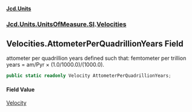 #### [Jcd.Units](index 'index')
### [Jcd.Units.UnitsOfMeasure.SI](Jcd.Units.UnitsOfMeasure.SI 'Jcd.Units.UnitsOfMeasure.SI').[Velocities](Velocities 'Jcd.Units.UnitsOfMeasure.SI.Velocities')

## Velocities.AttometerPerQuadrillionYears Field

attometer per quadrillion years defined such that: femtometer per trillion years = am/Pyr × (1.0/1000.0)/(1000.0).

```csharp
public static readonly Velocity AttometerPerQuadrillionYears;
```

#### Field Value
[Velocity](Velocity 'Jcd.Units.UnitTypes.Velocity')